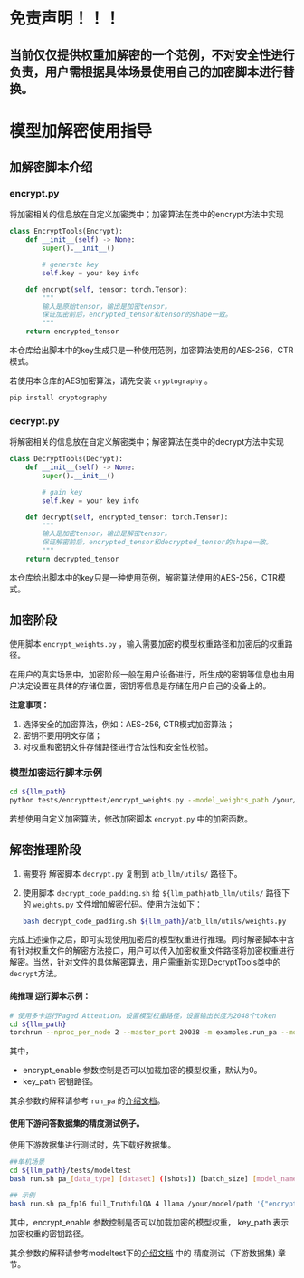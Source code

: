 # 免责声明！！！

## 当前仅仅提供权重加解密的一个范例，不对安全性进行负责，用户需根据具体场景使用自己的加密脚本进行替换。

# 模型加解密使用指导

## 加解密脚本介绍

### encrypt.py

将加密相关的信息放在自定义加密类中；加密算法在类中的encrypt方法中实现

```python
class EncryptTools(Encrypt):
    def __init__(self) -> None:
        super().__init__()

        # generate key
        self.key = your key info

    def encrypt(self, tensor: torch.Tensor):
        """
        输入是原始tensor，输出是加密tensor。
        保证加密前后，encrypted_tensor和tensor的shape一致。
        """
	return encrypted_tensor
```

本仓库给出脚本中的key生成只是一种使用范例，加密算法使用的AES-256，CTR模式。

若使用本仓库的AES加密算法，请先安装 `cryptography` 。

```bash
pip install cryptography
```

### decrypt.py

将解密相关的信息放在自定义解密类中；解密算法在类中的decrypt方法中实现

```python
class DecryptTools(Decrypt):
    def __init__(self) -> None:
        super().__init__()

        # gain key
        self.key = your key info

    def decrypt(self, encrypted_tensor: torch.Tensor):
        """
        输入是加密tensor，输出是解密tensor。 
        保证解密前后，encrypted_tensor和decrypted_tensor的shape一致。
        """
	return decrypted_tensor
```

本仓库给出脚本中的key只是一种使用范例，解密算法使用的AES-256，CTR模式。

## 加密阶段

使用脚本 `encrypt_weights.py` ，输入需要加密的模型权重路径和加密后的权重路径。

在用户的真实场景中，加密阶段一般在用户设备进行，所生成的密钥等信息也由用户决定设置在具体的存储位置，密钥等信息是存储在用户自己的设备上的。

**注意事项：**

1. 选择安全的加密算法，例如：AES-256, CTR模式加密算法；
2. 密钥不要用明文存储；
3. 对权重和密钥文件存储路径进行合法性和安全性校验。

### 模型加密运行脚本示例

```bash
cd ${llm_path}
python tests/encrypttest/encrypt_weights.py --model_weights_path /your/model/path --encrypted_model_weights_path /your/encrypt_model/path --key_path /your/key/path
```

若想使用自定义加密算法，修改加密脚本 `encrypt.py` 中的加密函数。

## 解密推理阶段

1. 需要将 解密脚本 `decrypt.py`  复制到 `atb_llm/utils/` 路径下。
2. 使用脚本 `decrypt_code_padding.sh` 给 `${llm_path}atb_llm/utils/` 路径下的 `weights.py` 文件增加解密代码。使用方法如下：

   ```bash
   bash decrypt_code_padding.sh ${llm_path}/atb_llm/utils/weights.py
   ```

完成上述操作之后，即可实现使用加密后的模型权重进行推理。同时解密脚本中含有针对权重文件的解密方法接口，用户可以传入加密权重文件路径将加密权重进行解密。当然，针对文件的具体解密算法，用户需重新实现DecryptTools类中的 `decrypt`方法。

#### 纯推理 运行脚本示例：

```bash
# 使用多卡运行Paged Attention，设置模型权重路径，设置输出长度为2048个token
cd ${llm_path}
torchrun --nproc_per_node 2 --master_port 20038 -m examples.run_pa --model_path ${encrypt_weight_path} --max_output_length 2048 --kw_args '{"encrypt_enable": 1, "key_path": "/your/key/path"}'
```

其中，

- encrypt_enable 参数控制是否可以加载加密的模型权重，默认为0。
- key_path  密钥路径。

其余参数的解释请参考 `run_pa` 的[介绍文档](https://gitee.com/ascend/MindIE-LLM/blob/master/examples/atb_models/examples/README.md)。

#### 使用下游问答数据集的精度测试例子。

使用下游数据集进行测试时，先下载好数据集。

```bash
##单机场景
cd ${llm_path}/tests/modeltest
bash run.sh pa_[data_type] [dataset] ([shots]) [batch_size] [model_name] ([is_chat_model]) (lora [lora_data_path]) [weight_dir] ([encrypt_info]) [chip_num] ([max_position_embedding/max_sequence_length])

## 示例
bash run.sh pa_fp16 full_TruthfulQA 4 llama /your/model/path '{"encrypt_enable": 1, "key_path": "/your/key/path"}' 8

```

其中，encrypt_enable 参数控制是否可以加载加密的模型权重， key_path 表示加密权重的密钥路径。

其余参数的解释请参考modeltest下的[介绍文档](https://gitee.com/ascend/MindIE-LLM/blob/master/examples/atb_models/tests/modeltest/README.md) 中的  精度测试（下游数据集) 章节。
